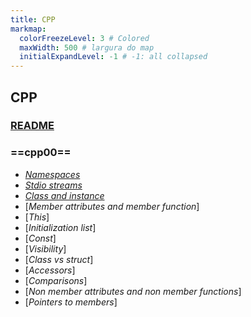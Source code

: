 ```yaml
---
title: CPP
markmap:
  colorFreezeLevel: 3 # Colored
  maxWidth: 500 # largura do map
  initialExpandLevel: -1 # -1: all collapsed
---
```


## **CPP**
### [**README**](dcs/README.md)
### ==cpp00== <!-- markmap: foldAll -->
- [*Namespaces*](https://github.com/faleite/42cpp00/tree/main/dcs#namespaces)
- [*Stdio streams*](https://github.com/faleite/42cpp00/tree/main/dcs#stdio-streams)
- [*Class and instance*](https://github.com/faleite/42cpp00/tree/main/dcs#class-and-instance)
- [*Member attributes and member function*]
- [*This*]
- [*Initialization list*]
- [*Const*]
- [*Visibility*]
- [*Class vs struct*]
- [*Accessors*]
- [*Comparisons*]
- [*Non member attributes and non member functions*]
- [*Pointers to members*]

<!-- - **Namespaces**
- **classes**
- **member**
- **functions**
- **stdio streams**
- **initialization lists** 
- **static and const** -->